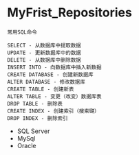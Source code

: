 # MyFrist_Repositories

`常用SQL命令`
    
    SELECT - 从数据库中提取数据
    UPDATE - 更新数据库中的数据
    DELETE - 从数据库中删除数据
    INSERT INTO - 向数据库中插入新数据
    CREATE DATABASE - 创建新数据库
    ALTER DATABASE - 修改数据库
    CREATE TABLE - 创建新表
    ALTER TABLE - 变更（改变）数据库表
    DROP TABLE - 删除表
    CREATE INDEX - 创建索引（搜索键）
    DROP INDEX - 删除索引

- SQL Server
- MySql
- Oracle
